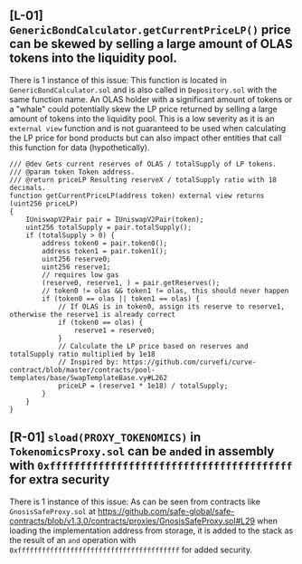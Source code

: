 ## [L-01] `GenericBondCalculator.getCurrentPriceLP()` price can be skewed by selling a large amount of OLAS tokens into the liquidity pool. 
There is 1 instance of this issue:
This function is located in `GenericBondCalculator.sol` and is also called in `Depository.sol` with the same function name. An OLAS holder with a significant amount of tokens or a "whale" could potentially skew the LP price returned by selling a large amount of tokens into the liquidity pool. This is a low severity as it is an `external view` function and is not guaranteed to be used when calculating the LP price for bond products but can also impact other entities that call this function for data (hypothetically).
```solidity
/// @dev Gets current reserves of OLAS / totalSupply of LP tokens.
/// @param token Token address.
/// @return priceLP Resulting reserveX / totalSupply ratio with 18 decimals.
function getCurrentPriceLP(address token) external view returns (uint256 priceLP)
{
    IUniswapV2Pair pair = IUniswapV2Pair(token);
    uint256 totalSupply = pair.totalSupply();
    if (totalSupply > 0) {
        address token0 = pair.token0();
        address token1 = pair.token1();
        uint256 reserve0;
        uint256 reserve1;
        // requires low gas
        (reserve0, reserve1, ) = pair.getReserves();
        // token0 != olas && token1 != olas, this should never happen
        if (token0 == olas || token1 == olas) {
            // If OLAS is in token0, assign its reserve to reserve1, otherwise the reserve1 is already correct
            if (token0 == olas) {
                reserve1 = reserve0;
            }
            // Calculate the LP price based on reserves and totalSupply ratio multiplied by 1e18
            // Inspired by: https://github.com/curvefi/curve-contract/blob/master/contracts/pool-templates/base/SwapTemplateBase.vy#L262
            priceLP = (reserve1 * 1e18) / totalSupply;
        }
    }
}
```



## [R-01] `sload(PROXY_TOKENOMICS)` in `TokenomicsProxy.sol` can be `and`ed in assembly with `0xffffffffffffffffffffffffffffffffffffffff` for extra security
There is 1 instance of this issue:
As can be seen from contracts like `GnosisSafeProxy.sol` at https://github.com/safe-global/safe-contracts/blob/v1.3.0/contracts/proxies/GnosisSafeProxy.sol#L29 when loading the implementation address from storage, it is added to the stack as the result of an `and` operation with `0xffffffffffffffffffffffffffffffffffffffff` for added security.

